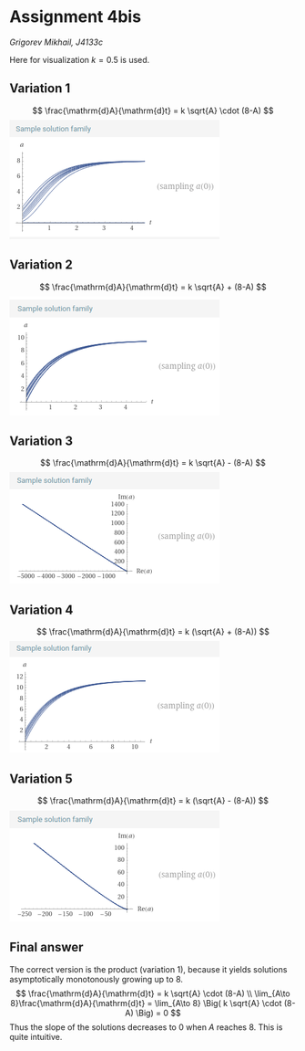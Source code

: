# Assignment 4bis
*Grigorev Mikhail, J4133c*

Here for visualization $k=0.5$ is used.

## Variation 1

$$
\frac{\mathrm{d}A}{\mathrm{d}t} = k \sqrt{A} \cdot (8-A)
$$
![0.75-0.25-1](./assign-4bis-pics/AAAproduct.png)

## Variation 2

$$
\frac{\mathrm{d}A}{\mathrm{d}t} = k \sqrt{A} + (8-A)
$$
![0.75-0.25-1](./assign-4bis-pics/AAAsum.png)

## Variation 3

$$
\frac{\mathrm{d}A}{\mathrm{d}t} = k \sqrt{A} - (8-A)
$$
![0.75-0.25-1](./assign-4bis-pics/AAAminus.png)

## Variation 4

$$
\frac{\mathrm{d}A}{\mathrm{d}t} = k (\sqrt{A} + (8-A))
$$
![0.75-0.25-1](./assign-4bis-pics/AAAbracket-sum.png)

## Variation 5

$$
\frac{\mathrm{d}A}{\mathrm{d}t} = k (\sqrt{A} - (8-A))
$$
![0.75-0.25-1](./assign-4bis-pics/AAAbracket-minus.png)

## Final answer

The correct version is the product (variation 1), because it yields solutions asymptotically monotonously growing up to 8.
$$
\frac{\mathrm{d}A}{\mathrm{d}t} = k \sqrt{A} \cdot (8-A) \\
\lim_{A\to 8}\frac{\mathrm{d}A}{\mathrm{d}t} = \lim_{A\to 8} \Big( k \sqrt{A} \cdot (8-A) \Big) = 0
$$
Thus the slope of the solutions decreases to $0$ when $A$ reaches $8$. This is quite intuitive.
